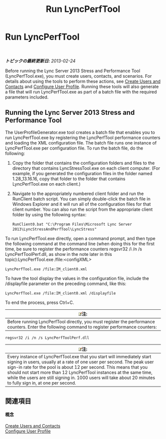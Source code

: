 ﻿---
title: Run LyncPerfTool
TOCTitle: Run LyncPerfTool
ms:assetid: f2fd1940-d744-47b5-b299-04a914039182
ms:mtpsurl: https://technet.microsoft.com/ja-jp/library/JJ945612(v=OCS.15)
ms:contentKeyID: 52056772
ms.date: 06/25/2014
mtps_version: v=OCS.15
ms.translationtype: HT
---

# Run LyncPerfTool

 

_**トピックの最終更新日:** 2013-02-24_

Before running the Lync Server 2013 Stress and Performance Tool (LyncPerfTool.exe), you must create users, contacts, and scenarios. For details about using the tools to perform these actions, see [Create Users and Contacts](create-users-and-contacts.md) and [Configure User Profile](configure-user-profile.md). Running these tools will also generate a file that will run LyncPerfTool.exe as part of a batch file with the required parameters included.

## Running the Lync Server 2013 Stress and Performance Tool

The UserProfileGenerator.exe tool creates a batch file that enables you to run LyncPerfTool.exe by registering the LyncPerfTool performance counters and loading the XML configuration file. The batch file runs one instance of LyncPerfTool.exe per configuration file. To run the batch file, do the following:

1.  Copy the folder that contains the configuration folders and files to the directory that contains LyncStressTool.exe on each client computer. (For example, if you generated the configuration files in the folder named 1.28\_13.16.16, copy that folder to the folder that contains LyncPerfTool.exe on each client.)

2.  Navigate to the appropriately numbered client folder and run the RunClient batch script. You can simply double-click the batch file in Windows Explorer and it will run all of the configuration files for that client number. You can also run the script from the appropriate client folder by using the following syntax:
    
        RunClient0.bat "C:\Program Files\Microsoft Lync Server 2013\LyncStressAndPerfTool\LyncStress" 

To run LyncPerfTool.exe directly, open a command prompt, and then type the following command at the command line (when doing this for the first time, be sure to register the performance counters regsvr32 /i /n /s LyncPerfToolPerf.dll, as show in the note later in this topic):LyncPerfTool.exe /file:\<configXML\>

    LyncPerfTool.exe /file:IM_client0.xml

To have the tool display the values in the configuration file, include the /displayfile parameter on the preceding command, like this:

    LyncPerfTool.exe /file:IM_client0.xml /displayfile

To end the process, press Ctrl+C.

<table>
<thead>
<tr class="header">
<th><img src="images/JJ945596.note(OCS.15).gif" title="note" alt="note" />注:</th>
</tr>
</thead>
<tbody>
<tr class="odd">
<td>Before running LyncPerfTool directly, you must register the performance counters. Enter the following command to register performance counters:</td>
</tr>
</tbody>
</table>


    regsvr32 /i /n /s LyncPerfToolPerf.dll

<table>
<thead>
<tr class="header">
<th><img src="images/JJ945596.note(OCS.15).gif" title="note" alt="note" />注:</th>
</tr>
</thead>
<tbody>
<tr class="odd">
<td>Every instance of LyncPerfTool.exe that you start will immediately start signing in users, usually at a rate of one user per second. The peak user sign-in rate for the pool is about 12 per second. This means that you should not start more than 12 LyncPerfTool instances at the same time, while the users are still signing in. 1000 users will take about 20 minutes to fully sign in, at one per second.</td>
</tr>
</tbody>
</table>


## 関連項目

#### 概念

[Create Users and Contacts](create-users-and-contacts.md)  
[Configure User Profile](configure-user-profile.md)

